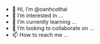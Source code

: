 - 👋 Hi, I’m @oanhcothai
- 👀 I’m interested in ...
- 🌱 I’m currently learning ...
- 💞️ I’m looking to collaborate on ...
- 📫 How to reach me ...

<!---
oanhcothai/oanhcothai is a ✨ special ✨ repository because its `README.md` (this file) appears on your GitHub profile.
You can click the Preview link to take a look at your changes.
--->
